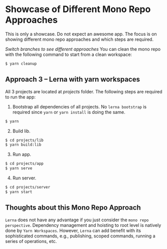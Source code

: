 # Showcase of Different Mono Repo Approaches

This is only a showcase. Do not expect an awesome app. The focus is on showing different mono repo approaches and which steps are required.

_Switch branches to see different approaches_
You can clean the mono repo with the following command to start from a clean workspace:

```bash
$ yarn cleanup
```

## Approach 3 &ndash; Lerna with yarn workspaces

All 3 projects are located at _projects_ folder. The following steps are required to run the app:

1. Bootstrap all dependencies of all projects. No `lerna bootstrap` is required since `yarn` or `yarn install` is doing the same.

```bash
$ yarn
```

2. Build lib.

```bash
$ cd projects/lib
$ yarn build:lib
```

3. Run app.

```bash
$ cd projects/app
$ yarn serve
```

4. Run server.

```bash
$ cd projects/server
$ yarn start
```

## Thoughts about this Mono Repo Approach

`Lerna` does not have any advantage if you just consider the `mono repo perspective`. Dependency management and hoisting to root level is natively done by `Yarn Workspaces`. However, `Lerna` can add benefit with its sophisticated commands, e.g., publishing, scoped commands, running a series of operations, etc.
